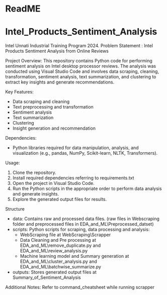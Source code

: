 # ReadME
# Intel_Products_Sentiment_Analysis
Intel Unnati Industrial Training Program 2024. Problem Statement : Intel Products Sentiment Analysis from Online Reviews

Project Overview:
This repository contains Python code for performing sentiment analysis on Intel desktop processor reviews. The analysis was conducted using Visual Studio Code and involves data scraping, cleaning, transformation, sentiment analysis, text summarization, and clustering to extract key insights and generate recommendations.

Key Features:
* Data scraping and cleaning
* Text preprocessing and transformation
* Sentiment analysis
* Text summarization
* Clustering
* Insight generation and recommendation

Dependencies:
* Python libraries required for data manipulation, analysis, and visualization (e.g., pandas, NumPy, Scikit-learn, NLTK, Transformers).

Usage:
1. Clone the repository.
2. Install required dependencies referring to requirements.txt
3. Open the project in Visual Studio Code.
4. Run the Python scripts in the appropriate order to perform data analysis and generate insights.
5. Explore the generated output files for results.

Structure
* data: Contains raw and processed data files. (raw files in Webscraping folder and preprocessed files in EDA_and_ML\Preprocessed_datset)
* scripts: Python scripts for scraping, data processing and analysis:
  - WebScraping file at WebScraping\Scrapper
  - Data Cleaning and Pre processing at EDA_and_ML\remove_duplicate.py and     
    EDA_and_ML\review_analysis.py
  - Machine learning model and Summary generation at 
    EDA_and_ML\cluster_analysis.py and EDA_and_ML\batchwise_summarize.py
* outputs: Stores generated output files at Summary_of_Sentiment_Analysis

Additional Notes: Refer to command_cheatsheet while running scrapper
